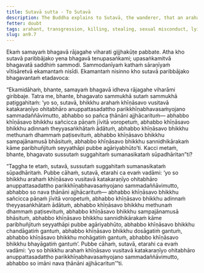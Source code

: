 ```yaml
---
title: Sutavā sutta - To Sutavā
description: The Buddha explains to Sutavā, the wanderer, that an arahant is incapable of transgressing in nine ways.
fetter: doubt
tags: arahant, transgression, killing, stealing, sexual misconduct, lying, using stored-up goods, impulse, aversion, delusion, fear, an, an9
slug: an9.7
---
```


Ekaṁ samayaṁ bhagavā rājagahe viharati gijjhakūṭe pabbate. Atha kho sutavā paribbājako yena bhagavā tenupasaṅkami; upasaṅkamitvā bhagavatā saddhiṁ sammodi. Sammodanīyaṁ kathaṁ sāraṇīyaṁ vītisāretvā ekamantaṁ nisīdi. Ekamantaṁ nisinno kho sutavā paribbājako bhagavantaṁ etadavoca:

“Ekamidāhaṁ, bhante, samayaṁ bhagavā idheva rājagahe viharāmi giribbaje. Tatra me, bhante, bhagavato sammukhā sutaṁ sammukhā paṭiggahitaṁ: ‘yo so, sutavā, bhikkhu arahaṁ khīṇāsavo vusitavā katakaraṇīyo ohitabhāro anuppattasadattho parikkhīṇabhavasaṁyojano sammadaññāvimutto, abhabbo so pañca ṭhānāni ajjhācarituṁ— abhabbo khīṇāsavo bhikkhu sañcicca pāṇaṁ jīvitā voropetuṁ, abhabbo khīṇāsavo bhikkhu adinnaṁ theyyasaṅkhātaṁ ādātuṁ, abhabbo khīṇāsavo bhikkhu methunaṁ dhammaṁ paṭisevituṁ, abhabbo khīṇāsavo bhikkhu sampajānamusā bhāsituṁ, abhabbo khīṇāsavo bhikkhu sannidhikārakaṁ kāme paribhuñjituṁ seyyathāpi pubbe agāriyabhūto’ti. Kacci metaṁ, bhante, bhagavato sussutaṁ suggahitaṁ sumanasikataṁ sūpadhāritan”ti?

“Taggha te etaṁ, sutavā, sussutaṁ suggahitaṁ sumanasikataṁ sūpadhāritaṁ. Pubbe cāhaṁ, sutavā, etarahi ca evaṁ vadāmi: ‘yo so bhikkhu arahaṁ khīṇāsavo vusitavā katakaraṇīyo ohitabhāro anuppattasadattho parikkhīṇabhavasaṁyojano sammadaññāvimutto, abhabbo so nava ṭhānāni ajjhācarituṁ— abhabbo khīṇāsavo bhikkhu sañcicca pāṇaṁ jīvitā voropetuṁ, abhabbo khīṇāsavo bhikkhu adinnaṁ theyyasaṅkhātaṁ ādātuṁ, abhabbo khīṇāsavo bhikkhu methunaṁ dhammaṁ paṭisevituṁ, abhabbo khīṇāsavo bhikkhu sampajānamusā bhāsituṁ, abhabbo khīṇāsavo bhikkhu sannidhikārakaṁ kāme paribhuñjituṁ seyyathāpi pubbe agāriyabhūto, abhabbo khīṇāsavo bhikkhu chandāgatiṁ gantuṁ, abhabbo khīṇāsavo bhikkhu dosāgatiṁ gantuṁ, abhabbo khīṇāsavo bhikkhu mohāgatiṁ gantuṁ, abhabbo khīṇāsavo bhikkhu bhayāgatiṁ gantuṁ’. Pubbe cāhaṁ, sutavā, etarahi ca evaṁ vadāmi: ‘yo so bhikkhu arahaṁ khīṇāsavo vusitavā katakaraṇīyo ohitabhāro anuppattasadattho parikkhīṇabhavasaṁyojano sammadaññāvimutto, abhabbo so imāni nava ṭhānāni ajjhācaritun’”ti.
